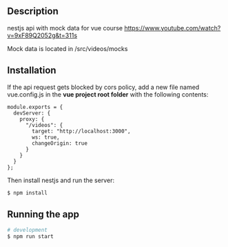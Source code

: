## Description

nestjs api with mock data for vue course https://www.youtube.com/watch?v=9xF89Q2052g&t=311s

Mock data is located in /src/videos/mocks

## Installation

If the api request gets blocked by cors policy, add a new file named vue.config.js in the **vue project root folder** with the following contents:

```
module.exports = {
  devServer: {
    proxy: {
      "/videos": {
        target: "http://localhost:3000",
        ws: true,
        changeOrigin: true
      }
    }
  }
};
```

Then install nestjs and run the server:

```bash
$ npm install
```

## Running the app

```bash
# development
$ npm run start



